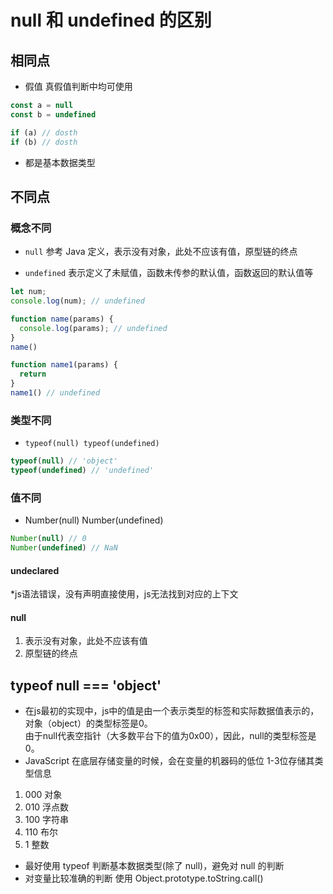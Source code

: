 
# null 和 undefined 的区别

## 相同点 

- 假值 真假值判断中均可使用 

```js
const a = null
const b = undefined

if (a) // dosth
if (b) // dosth
```

- 都是基本数据类型

## 不同点 

### 概念不同

- `null` 参考 Java 定义，表示没有对象，此处不应该有值，原型链的终点

- `undefined` 表示定义了未赋值，函数未传参的默认值，函数返回的默认值等

```js 
let num;
console.log(num); // undefined

function name(params) {
  console.log(params); // undefined
}
name()

function name1(params) {
  return
}
name1() // undefined
```

### 类型不同 

- `typeof(null) typeof(undefined)`

```js 
typeof(null) // 'object'
typeof(undefined) // 'undefined'
```

### 值不同 

- Number(null) Number(undefined)

```js
Number(null) // 0
Number(undefined) // NaN
```

#### undeclared 
*js语法错误，没有声明直接使用，js无法找到对应的上下文

#### null 
1. 表示没有对象，此处不应该有值
2. 原型链的终点

## typeof null === 'object'
* 在js最初的实现中，js中的值是由一个表示类型的标签和实际数据值表示的，对象（object）的类型标签是0。  
  由于null代表空指针（大多数平台下的值为0x00），因此，null的类型标签是0。
* JavaScript 在底层存储变量的时候，会在变量的机器码的低位 1-3位存储其类型信息
1. 000 对象
2. 010 浮点数
3. 100 字符串
4. 110 布尔
5. 1 整数
* 最好使用 typeof 判断基本数据类型(除了 null)，避免对 null 的判断
* 对变量比较准确的判断 使用 Object.prototype.toString.call()